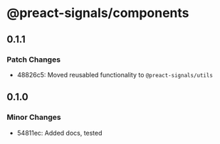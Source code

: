 # @preact-signals/components

## 0.1.1

### Patch Changes

- 48826c5: Moved reusabled functionality to `@preact-signals/utils`

## 0.1.0

### Minor Changes

- 54811ec: Added docs, tested
